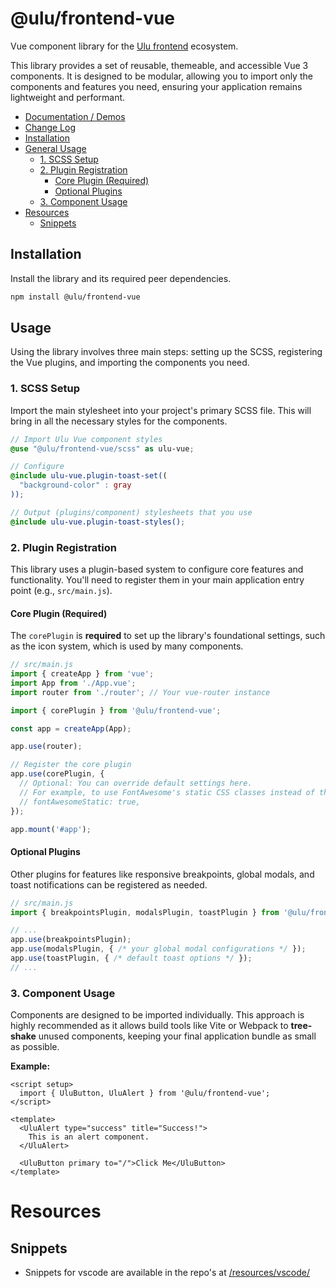 # @ulu/frontend-vue

Vue component library for the [Ulu frontend](https://jscherbe.github.io/frontend/) ecosystem.

This library provides a set of reusable, themeable, and accessible Vue 3 components. It is designed to be modular, allowing you to import only the components and features you need, ensuring your application remains lightweight and performant.

- [Documentation / Demos](https://jscherbe.github.io/frontend-vue/)
- [Change Log](CHANGELOG.md)
- [Installation](#installation)
- [General Usage](#usage)
  - [1. SCSS Setup](#1-scss-setup)
  - [2. Plugin Registration](#2-plugin-registration)
    - [Core Plugin (Required)](#core-plugin-required)
    - [Optional Plugins](#optional-plugins)
  - [3. Component Usage](#3-component-usage)
- [Resources](#resources)
  - [Snippets](#snippets)


## Installation

Install the library and its required peer dependencies.

```bash
npm install @ulu/frontend-vue
```

## Usage

Using the library involves three main steps: setting up the SCSS, registering the Vue plugins, and importing the components you need.

### 1. SCSS Setup

Import the main stylesheet into your project's primary SCSS file. This will bring in all the necessary styles for the components.

```scss
// Import Ulu Vue component styles
@use "@ulu/frontend-vue/scss" as ulu-vue;

// Configure
@include ulu-vue.plugin-toast-set((
  "background-color" : gray
));

// Output (plugins/component) stylesheets that you use
@include ulu-vue.plugin-toast-styles();
```

### 2. Plugin Registration

This library uses a plugin-based system to configure core features and functionality. You'll need to register them in your main application entry point (e.g., `src/main.js`).

#### Core Plugin (Required)

The `corePlugin` is **required** to set up the library's foundational settings, such as the icon system, which is used by many components. 

```javascript
// src/main.js
import { createApp } from 'vue';
import App from './App.vue';
import router from './router'; // Your vue-router instance

import { corePlugin } from '@ulu/frontend-vue';

const app = createApp(App);

app.use(router);

// Register the core plugin
app.use(corePlugin, {
  // Optional: You can override default settings here.
  // For example, to use FontAwesome's static CSS classes instead of the Vue component:
  // fontAwesomeStatic: true, 
});

app.mount('#app');
```

#### Optional Plugins

Other plugins for features like responsive breakpoints, global modals, and toast notifications can be registered as needed.

```javascript
// src/main.js
import { breakpointsPlugin, modalsPlugin, toastPlugin } from '@ulu/frontend-vue';

// ...
app.use(breakpointsPlugin);
app.use(modalsPlugin, { /* your global modal configurations */ });
app.use(toastPlugin, { /* default toast options */ });
// ...
```

### 3. Component Usage

Components are designed to be imported individually. This approach is highly recommended as it allows build tools like Vite or Webpack to **tree-shake** unused components, keeping your final application bundle as small as possible.

**Example:**
```vue
<script setup>
  import { UluButton, UluAlert } from '@ulu/frontend-vue';
</script>

<template>
  <UluAlert type="success" title="Success!">
    This is an alert component.
  </UluAlert>

  <UluButton primary to="/">Click Me</UluButton>
</template>
```




# Resources

## Snippets

- Snippets for vscode are available in the repo's at [/resources/vscode/](https://github.com/Jscherbe/frontend-vue/tree/main/resources/vscode)